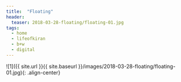 ```yaml
---
title:  "Floating"
header:
  teaser: 2018-03-28-floating/floating-01.jpg
tags: 
  - home
  - lifeofkiran
  - b+w
  - digital
---
```


<p></p>
![1]({{ site.url }}{{ site.baseurl }}/images/2018-03-28-floating/floating-01.jpg){: .align-center}
<figcaption> </figcaption>
<p></p>

